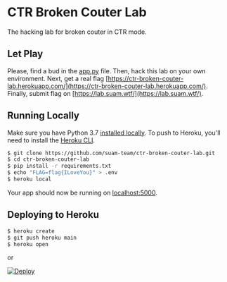 # CTR Broken Couter Lab

The hacking lab for broken couter in CTR mode.

## Let Play

Please, find a bud in the [app.py](/app.py) file. Then, hack this lab on your own environment. Next, get a real flag [https://ctr-broken-couter-lab.herokuapp.com/](https://ctr-broken-couter-lab.herokuapp.com/). Finally, submit flag on [https://lab.suam.wtf/](https://lab.suam.wtf/).

## Running Locally

Make sure you have Python 3.7 [installed locally](http://install.python-guide.org). To push to Heroku, you'll need to install the [Heroku CLI](https://devcenter.heroku.com/articles/heroku-cli).

```sh
$ git clone https://github.com/suam-team/ctr-broken-couter-lab.git
$ cd ctr-broken-couter-lab
$ pip install -r requirements.txt
$ echo "FLAG=flag{ILoveYou}" > .env
$ heroku local
```

Your app should now be running on [localhost:5000](http://localhost:5000/).

## Deploying to Heroku

```sh
$ heroku create
$ git push heroku main
$ heroku open
```
or

[![Deploy](https://www.herokucdn.com/deploy/button.svg)](https://heroku.com/deploy)
